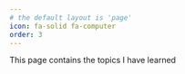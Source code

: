 ```yaml
---
# the default layout is 'page'
icon: fa-solid fa-computer
order: 3 
---
```

This page contains the topics I have learned